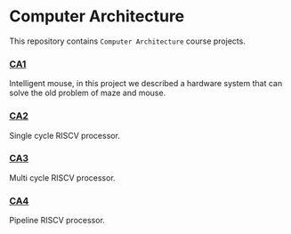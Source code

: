 # Computer Architecture
This repository contains `Computer Architecture` course projects.

 ### [CA1](https://github.com/ShahnamFeyzian/Computer-Architecture/tree/main/CA1) 
 Intelligent mouse, in this project we described a hardware system that can solve the old problem of maze and mouse.

### [CA2](https://github.com/ShahnamFeyzian/Computer-Architecture/tree/main/CA2)
Single cycle RISCV processor.

### [CA3](https://github.com/ShahnamFeyzian/Computer-Architecture/tree/main/CA3)
Multi cycle RISCV processor.

### [CA4](https://github.com/ShahnamFeyzian/Computer-Architecture/tree/main/CA4)
Pipeline RISCV processor.
